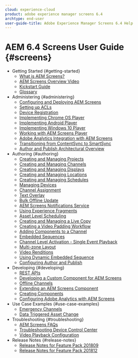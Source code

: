 ```yaml
---
cloud: experience-cloud
product: adobe experience manager screens 6.4
archtype: end-user
user-guide-title: Adobe Experience Manager Screens 6.4 Help
---
```


# AEM 6.4 Screens User Guide {#screens}

+ Getting Started {#getting-started}
    + [What is AEM Screens?](aem-screens-introduction.md)
    + [AEM Screens Overview Video](screens-concepts-feature-video-understand.md)
    + [Kickstart Guide](kickstart-for-aem-screens.md)
    + [Glossary](screens-glossary.md)
+ Administering {#administering}
    + [Configuring and Deploying AEM Screens](configuring-screens-introduction.md)
    + [Setting up ACLs](setting-up-acls.md)
    + [Device Registration](device-registration.md)
    + [Implementing Chrome OS Player](implementing-chrome-os-player.md)
    + [Implementing Android Player](implementing-android-player.md)
    + [Implementing Windows 10 Player](implementing-windows-player.md)
    + [Working with AEM Screens Player](working-with-screens-player.md)
    + [Adobe Analytics Integration with AEM Screens](adobe-analytics-integration-aem-screens.md)
    + [Transitioning from ContentSync to SmartSync](smartsync.md)
    + [Author and Publish Architectural Overview](author-publish-architecture-overview.md)
+ Authoring {#authoring}
    + [Creating and Managing Projects](creating-a-screens-project.md)
    + [Creating and Managing Channels](managing-channels.md)
    + [Creating and Managing Displays](managing-displays.md)
    + [Creating and Managing Locations](managing-locations.md)
    + [Creating and Managing Schedules](managing-schedules.md)
    + [Managing Devices](managing-devices.md)
    + [Channel Assignment](channel-assignment.md)
    + [Text Overlay](text-overlay.md)
    + [Bulk Offline Update](bulk-offline-update.md)
    + [AEM Screens Notifications Service](screens-notifications-service.md)
    + [Using Experience Fragments](experience-fragments-in-screens.md)
    + [Asset Level Scheduling](asset-level-scheduling.md)
    + [Creating and Managing a Live Copy](managing-livecopy.md)
    + [Creating a Video Padding Workflow](creating-a-video-padding-workflow.md)
    + [Adding Components to a Channel](adding-components-to-a-channel.md)
    + [Embedded Sequences](embedded-sequences.md)
    + [Channel Level Activation - Single Event Playback](channel-level-activation.md)
    + [Multi-zone Layout](multi-zone-layout-aem-screens.md)
    + [Video Renditions](generating-renditions.md)
    + [Using Dynamic Embedded Sequence](dynamic-embedded-sequences.md)
    + [Configuring Author and Publish](author-and-publish.md)
+ Developing {#developing}
    + [REST APIs](rest-api.md)
    + [Developing a Custom Component for AEM Screens](developing-custom-component-tutorial-develop.md)
    + [Offline Channels](offline-channels.md)
    + [Extending an AEM Screens Component](extending-component-tutorial-develop.md)
    + [Creating Components](creating-components.md)
    + [Configuring Adobe Analytics with AEM Screens](configuring-adobe-analytics-aem-screens.md)
+ Use Case Examples {#use-case-examples}
    + [Emergency Channels](emergency-channel.md)
    + [Data Triggered Asset Change](data-trigerred-asset-change.md)
+ Troubleshooting {#troubleshooting}
    + [AEM Screens FAQs](aem-screens-faqs.md)
    + [Troubleshooting Device Control Center](monitoring-screens.md)
    + [Video Playback Configuration](troubleshoot-videos.md)
+ Release Notes {#release-notes}
    + [Release Notes for Feature Pack 201809](screens-release-notes.md)
    + [Release Notes for Feature Pack 201812](release-notes-fp-201812.md)
